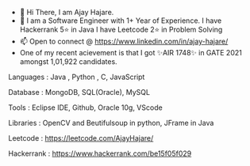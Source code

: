 - 👋 Hi There, I am Ajay Hajare.
- 🌱 I am a Software Engineer with 1+ Year of Experience. I have Hackerrank 5⭐ in Java I have Leetcode 2⭐ in Problem Solving
- 📫 Open to connect @ https://www.linkedin.com/in/ajay-hajare/
- One of my recent acievement is that I got ✨AIR 1748✨ in GATE 2021 amongst 1,01,922 candidates.

Languages : Java , Python , C, JavaScript

Database : MongoDB, SQL(Oracle), MySQL 

Tools : Eclipse IDE, Github, Oracle 10g, VScode

Libraries : OpenCV and Beutifulsoup in python, JFrame in Java

Leetcode : https://leetcode.com/AjayHajare/

Hackerrank : https://www.hackerrank.com/be15f05f029


<!---
AjayHajare/AjayHajare is a ✨ special ✨ repository because its `README.md` (this file) appears on your GitHub profile.
You can click the Preview link to take a look at your changes.
--->
